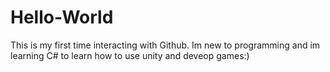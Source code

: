 # Hello-World
This is my first time interacting with Github. Im new to programming and im learning C# to learn how to use unity and deveop games:)
